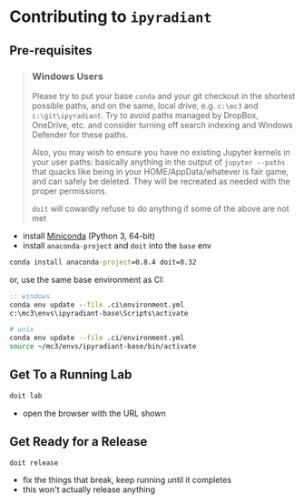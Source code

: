 # Contributing to `ipyradiant`

## Pre-requisites

> ### Windows Users
>
> Please try to put your base `conda` and your git checkout in the shortest possible
> paths, and on the same, local drive, e.g. `c:\mc3` and `c:\git\ipyradiant`. Try to
> avoid paths managed by DropBox, OneDrive, etc. and consider turning off search
> indexing and Windows Defender for these paths.
>
> Also, you may wish to ensure you have no existing Jupyter kernels in your user paths:
> basically anything in the output of `jupyter --paths` that quacks like being in your
> HOME/AppData/whatever is fair game, and can safely be deleted. They will be recreated
> as needed with the proper permissions.
>
> `doit` will cowardly refuse to do anything if some of the above are not met

- install [Miniconda](https://docs.conda.io/en/latest/miniconda.html) (Python 3, 64-bit)
- install `anaconda-project` and `doit` into the `base` env

```bat
conda install anaconda-project=0.8.4 doit=0.32
```

or, use the same base environment as CI:

```bat
:: windows
conda env update --file .ci\environment.yml
c:\mc3\envs\ipyradiant-base\Scripts\activate
```

```bash
# unix
conda env update --file .ci/environment.yml
source ~/mc3/envs/ipyradiant-base/bin/activate
```

## Get To a Running Lab

```bash
doit lab
```

- open the browser with the URL shown

## Get Ready for a Release

```bash
doit release
```

- fix the things that break, keep running until it completes
- this won't actually release anything
